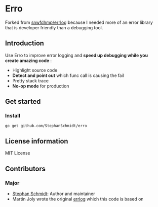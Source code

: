 # Erro

Forked from [snwfdhmp/errlog](https://github.com/snwfdhmp/errlog) because I needed more of an error library that is
developer friendly than a debugging tool.

## Introduction

Use Erro to improve error logging and **speed up  debugging while you create amazing code** :

- Highlight source code
- **Detect and point out** which func call is causing the fail
- Pretty stack trace
- **No-op mode** for production

## Get started

### Install

```shell
go get github.com/StephanSchmidt/erro
```

## License information

MIT License

## Contributors

### Major

- [Stephan Schmidt](https://github.com/StephanSchmidt): Author and maintainer
- Martin Joly wrote the original [errlog](https://github.com/snwfdhmp/errlog) which this code is based on
